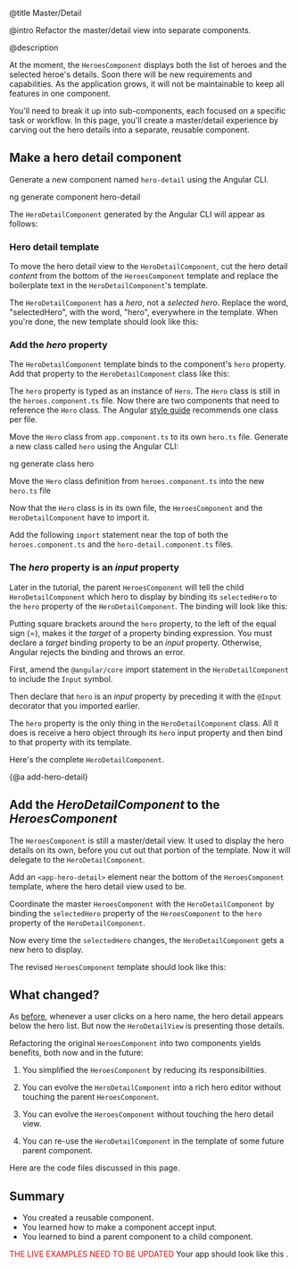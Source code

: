 @title
Master/Detail

@intro
Refactor the master/detail view into separate components.

@description


At the moment, the `HeroesComponent` displays both the list of heroes and the selected heroe's details. Soon there will be new requirements and capabilities.
As the application grows, it will not be maintainable to keep all features in one component.

You'll need to break it up into sub-components, each focused on a specific task or workflow. In this page, you'll create a master/detail experience by carving out the hero details into a separate, reusable component.

## Make a hero detail component
Generate a new component named `hero-detail` using the Angular CLI.

<code-example language="sh" class="code-shell">
  ng generate component hero-detail
</code-example>

The `HeroDetailComponent` generated by the Angular CLI will appear as follows:

<code-example path="toh-pt3/app/hero-detail.component.1.ts" region="initial-component" title="src/app/hero-detail/hero-detail.component.ts (initial version)" linenums="false">

</code-example>


### Hero detail template
To move the hero detail view to the `HeroDetailComponent`,
cut the hero detail _content_ from the bottom of the `HeroesComponent` template
and replace the boilerplate text in the `HeroDetailComponent`'s template.

The `HeroDetailComponent` has a _hero_, not a _selected hero_.
Replace the word, "selectedHero", with the word, "hero", everywhere in the template.
When you're done, the new template should look like this:

<code-example path="toh-pt3/src/app/hero-detail/hero-detail.component.html" title="src/app/hero-detail/hero-detail.component.html" linenums="false">

</code-example>


### Add the *hero* property

The `HeroDetailComponent` template binds to the component's `hero` property.
Add that property to the `HeroDetailComponent` class like this:

<code-example path="toh-pt3/app/hero-detail.component.1.ts" region="hero" title="src/app/hero-detail/hero-detail.component.ts (hero property)">

</code-example>



The `hero` property is typed as an instance of `Hero`.
The `Hero` class is still in the `heroes.component.ts` file.
Now there are two components that need to reference the `Hero` class.
The Angular [style guide](guide/styleguide#rule-of-one "Style guide: rule of one") recommends one class per file.

Move the `Hero` class from `app.component.ts` to its own `hero.ts` file.   Generate a new class called `hero` using the Angular CLI:

<code-example language="sh" class="code-shell">
  ng generate class hero
</code-example>

Move the `Hero` class definition from `heroes.component.ts` into the new `hero.ts` file

<code-example path="toh-pt3/src/app/hero.ts" title="src/app/hero.ts" linenums="false">
</code-example>


Now that the `Hero` class is in its own file, the `HeroesComponent` and the `HeroDetailComponent` have to import it.

Add the following `import` statement near the top of both the `heroes.component.ts` and the `hero-detail.component.ts` files.

<code-example path="toh-pt3/src/app/heroes/heroes.component.ts" region="import-hero" linenums="false">
</code-example>

### The *hero* property is an *input* property

Later in the tutorial, the parent `HeroesComponent` will tell the child `HeroDetailComponent` which hero to display by binding its `selectedHero` to the `hero` property of the `HeroDetailComponent`. The binding will look like this:

<code-example path="toh-pt3/app/heroes-component.1.html" region="hero-detail-binding" title="src/app/heroes/heroes.component.html" linenums="false">

</code-example>


Putting square brackets around the `hero` property, to the left of the equal sign (=), makes it the *target* of a property binding expression.
You must declare a *target* binding property to be an *input* property.
Otherwise, Angular rejects the binding and throws an error.

First, amend the `@angular/core` import statement in the `HeroDetailComponent` to include the `Input` symbol.

<code-example path="toh-pt3/app/hero-detail.component.1.ts" region="import-input" title="src/app/hero-detail/hero-detail.component.ts (excerpt)" linenums="false">

</code-example>


Then declare that `hero` is an *input* property by
preceding it with the `@Input` decorator that you imported earlier.

<code-example path="toh-pt3/src/app/hero-detail/hero-detail.component.ts" region="hero" title="src/app/hero-detail/hero-detail.component.ts (excerpt)" linenums="false">

</code-example>

The `hero` property is the only thing in the `HeroDetailComponent` class. All it does is receive a hero object through its `hero` input property and then bind to that property with its template.

Here's the complete `HeroDetailComponent`.

<code-example path="toh-pt3/src/app/hero-detail/hero-detail.component.ts" title="src/app/hero-detail/hero-detail.component.ts">

</code-example>


{@a add-hero-detail}



## Add the _HeroDetailComponent_ to the _HeroesComponent_

The `HeroesComponent` is still a master/detail view.
It used to display the hero details on its own, before you cut out that portion of the template. Now it will delegate to the `HeroDetailComponent`.

Add an `<app-hero-detail>` element near the bottom of the `HeroesComponent` template,
where the hero detail view used to be.

<code-example path="toh-pt3/app/heroes-component.1.html" region="hero-details" title="heroes.component.html (excerpt)" linenums="false">

</code-example>

Coordinate the master `HeroesComponent` with the `HeroDetailComponent`
by binding the `selectedHero` property of the `HeroesComponent`
to the `hero` property of the `HeroDetailComponent`.

<code-example path="toh-pt3/app/heroes-component.1.html" region="hero-detail-binding" title="heroes.component.html (excerpt)" linenums="false">

</code-example>

Now every time the `selectedHero` changes, the `HeroDetailComponent` gets a new hero to display.

The revised `HeroesComponent` template should look like this:

<code-example path="toh-pt3/app/heroes-component.1.html" region="hero-detail-template" title="heroes.component.html" linenums="false">

</code-example>



## What changed?
As [before](tutorial/toh-pt2), whenever a user clicks on a hero name,
the hero detail appears below the hero list.
But now the `HeroDetailView` is presenting those details.

Refactoring the original `HeroesComponent` into two components yields benefits, both now and in the future:

1. You simplified the `HeroesComponent` by reducing its responsibilities.

1. You can evolve the `HeroDetailComponent` into a rich hero editor
without touching the parent `HeroesComponent`.

1. You can evolve the `HeroesComponent` without touching the hero detail view.

1. You can re-use the `HeroDetailComponent` in the template of some future parent component.

Here are the code files discussed in this page.


<code-tabs>

  <code-pane title="src/app/hero.ts" path="toh-pt3/src/app/hero.ts">
  </code-pane>

  <code-pane title="src/app/heroes/heros-component.ts" path="toh-pt3/src/app/heroes/heroes.component.ts">
  </code-pane>

  <code-pane title="src/app/heroes/heros-component.html" path="toh-pt3/src/app/heroes/heroes.component.html">
  </code-pane>

  <code-pane title="src/app/hero-detail/hero-detail.component.ts" path="toh-pt3/src/app/hero-detail/hero-detail.component.ts">
  </code-pane>

  <code-pane title="src/app/hero-detail/hero-detail.component.html" path="toh-pt3/src/app/hero-detail/hero-detail.component.html">
  </code-pane>

</code-tabs>

## Summary

* You created a reusable component.
* You learned how to make a component accept input.
* You learned to bind a parent component to a child component.

<font color="red">THE LIVE EXAMPLES NEED TO BE UPDATED</font>
Your app should look like this <live-example></live-example>.